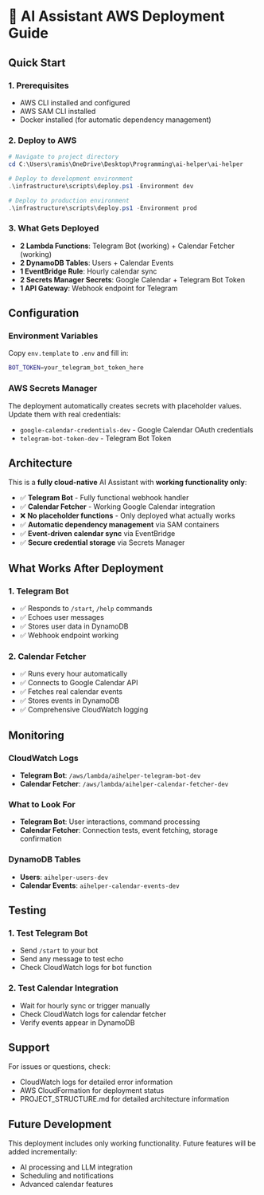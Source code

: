 # 🚀 AI Assistant AWS Deployment Guide

## Quick Start

### 1. Prerequisites
- AWS CLI installed and configured
- AWS SAM CLI installed
- Docker installed (for automatic dependency management)

### 2. Deploy to AWS
```powershell
# Navigate to project directory
cd C:\Users\ramis\OneDrive\Desktop\Programming\ai-helper\ai-helper

# Deploy to development environment
.\infrastructure\scripts\deploy.ps1 -Environment dev

# Deploy to production environment
.\infrastructure\scripts\deploy.ps1 -Environment prod
```

### 3. What Gets Deployed
- **2 Lambda Functions**: Telegram Bot (working) + Calendar Fetcher (working)
- **2 DynamoDB Tables**: Users + Calendar Events
- **1 EventBridge Rule**: Hourly calendar sync
- **2 Secrets Manager Secrets**: Google Calendar + Telegram Bot Token
- **1 API Gateway**: Webhook endpoint for Telegram

## Configuration

### Environment Variables
Copy `env.template` to `.env` and fill in:
```bash
BOT_TOKEN=your_telegram_bot_token_here
```

### AWS Secrets Manager
The deployment automatically creates secrets with placeholder values. Update them with real credentials:
- `google-calendar-credentials-dev` - Google Calendar OAuth credentials
- `telegram-bot-token-dev` - Telegram Bot Token

## Architecture

This is a **fully cloud-native** AI Assistant with **working functionality only**:
- ✅ **Telegram Bot** - Fully functional webhook handler
- ✅ **Calendar Fetcher** - Working Google Calendar integration
- ❌ **No placeholder functions** - Only deployed what actually works
- ✅ **Automatic dependency management** via SAM containers
- ✅ **Event-driven calendar sync** via EventBridge
- ✅ **Secure credential storage** via Secrets Manager

## What Works After Deployment

### 1. Telegram Bot
- ✅ Responds to `/start`, `/help` commands
- ✅ Echoes user messages
- ✅ Stores user data in DynamoDB
- ✅ Webhook endpoint working

### 2. Calendar Fetcher
- ✅ Runs every hour automatically
- ✅ Connects to Google Calendar API
- ✅ Fetches real calendar events
- ✅ Stores events in DynamoDB
- ✅ Comprehensive CloudWatch logging

## Monitoring

### CloudWatch Logs
- **Telegram Bot**: `/aws/lambda/aihelper-telegram-bot-dev`
- **Calendar Fetcher**: `/aws/lambda/aihelper-calendar-fetcher-dev`

### What to Look For
- **Telegram Bot**: User interactions, command processing
- **Calendar Fetcher**: Connection tests, event fetching, storage confirmation

### DynamoDB Tables
- **Users**: `aihelper-users-dev`
- **Calendar Events**: `aihelper-calendar-events-dev`

## Testing

### 1. Test Telegram Bot
- Send `/start` to your bot
- Send any message to test echo
- Check CloudWatch logs for bot function

### 2. Test Calendar Integration
- Wait for hourly sync or trigger manually
- Check CloudWatch logs for calendar fetcher
- Verify events appear in DynamoDB

## Support

For issues or questions, check:
- CloudWatch logs for detailed error information
- AWS CloudFormation for deployment status
- PROJECT_STRUCTURE.md for detailed architecture information

## Future Development

This deployment includes only working functionality. Future features will be added incrementally:
- AI processing and LLM integration
- Scheduling and notifications
- Advanced calendar features
